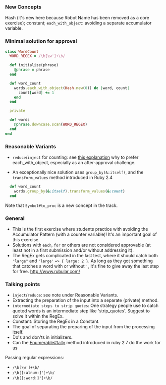 ### New Concepts

Hash (it's new here because Robot Name has been removed as a core exercise); constant; `each_with_object`: avoiding a separate accumulator variable.

### Minimal solution for approval

```ruby
class WordCount
  WORD_REGEX = /\b[\w']+\b/

  def initialize(phrase)
    @phrase = phrase
  end

  def word_count
    words.each_with_object(Hash.new(0)) do |word, count|
      count[word] += 1
    end
  end

  private

  def words
    @phrase.downcase.scan(WORD_REGEX)
  end
end
```

### Reasonable Variants

- `reduce`/`inject` for counting: see [this explanation](https://technology.customink.com/blog/2014/10/14/better-hash-injection-using-each-with-object/) why to prefer each_with_object, especially as an after-approval challenge.

- An exceptionally nice solution uses `group_by(&:itself)`, and the `transform_values` method introduced in Ruby 2.4

```ruby
  def word_count
    words.group_by(&:itself).transform_values(&:count)
  end
```
Note that `Symbol#to_proc` is a new concept in the track.

### General

- This is the first exercise where students practice with avoiding the Accumulator Pattern (with a counter variable)! It's an important goal of this exercise.
- Solutions with `each`, `for` or others are not considered approvable (at least not in a first submission and/or without addressing it).
- The RegEx gets complicated in the last test, where it should catch both `"large"` and `'large'` `=> { large: 2 }`.
As long as they got something that catches a word with or without `'`, it's fine to give away the last step for free.
http://www.rubular.com/

### Talking points

- `inject`/`reduce`: see note under Reasonable Variants.
- Extracting the preparation of the input into a separate (private) method.
- `intermediate steps to strip quotes`: One strategy people use to catch quoted words is an intermediate step like 'strip_quotes'. Suggest to solve it within the RegEx.
- Constant: Storing the RegEx in a Constant.
- The goal of separating the preparing of the input from the processing itself.
- Do's and don'ts in initializers.
- Can the [Enumerable#tally](https://ruby-doc.org/core-2.7.2/Enumerable.html#method-i-tally) method introduced in ruby 2.7 do the work for us

Passing regular expressions:
- `/\b[\w']+\b/`
- `/\b[[:alnum:]']+\b/`
- `/\b[[:word:]']+\b/`

